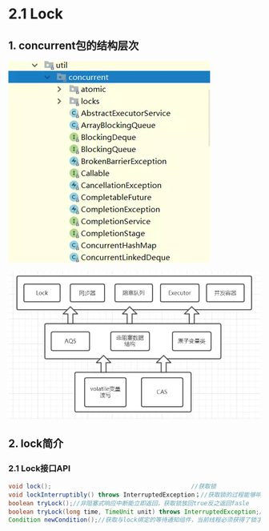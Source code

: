# 2.1 Lock

## 1. concurrent包的结构层次

![concurrent&#x76EE;&#x5F55;&#x7ED3;&#x6784;](../../.gitbook/assets/image%20%2872%29.png)

![concurrent&#x5305;&#x5B9E;&#x73B0;&#x6574;&#x4F53;&#x793A;&#x610F;&#x56FE;](../../.gitbook/assets/image%20%2820%29.png)

## 2. lock简介

### 2.1 Lock接口API

```java
void lock();                                       //获取锁
void lockInterruptibly() throws InterruptedException；//获取锁的过程能够响应中断
boolean tryLock();//非阻塞式响应中断能立即返回，获取锁放回true反之返回fasle
boolean tryLock(long time, TimeUnit unit) throws InterruptedException;//超时获取锁，在超时内或者未中断的情况下能够获取锁
Condition newCondition();//获取与lock绑定的等待通知组件，当前线程必须获得了锁才能进行等待，进行等待时会先释放锁，当再次获取锁时才能从等待中返回
```



